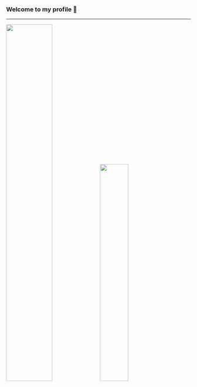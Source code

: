 ### Welcome to my profile 👋
---
<div display="flex" justify-content="space-between">
<img src="https://github-readme-stats.vercel.app/api?username=ShxwZ&show_icons=true&theme=dark" width="50%" margin-right="auto"/>
<img src="https://lanyard.cnrad.dev/api/419932891020001281/?hideTimestamp=true&idleMessage=Just%20chillin'%20at%20the%20moment..." width="39%"/>   

<div/>
 

